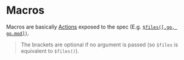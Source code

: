 # Macros

Macros are basically [Actions](https://carapace-sh.github.io/carapace/carapace/action.html) exposed to the spec (E.g. [`$files([.go, go.mod])`](https://carapace-sh.github.io/carapace/carapace/action/actionFiles.html).

> The brackets are optional if no argument is passed (so `$files` is equivalent to `$files()`).
